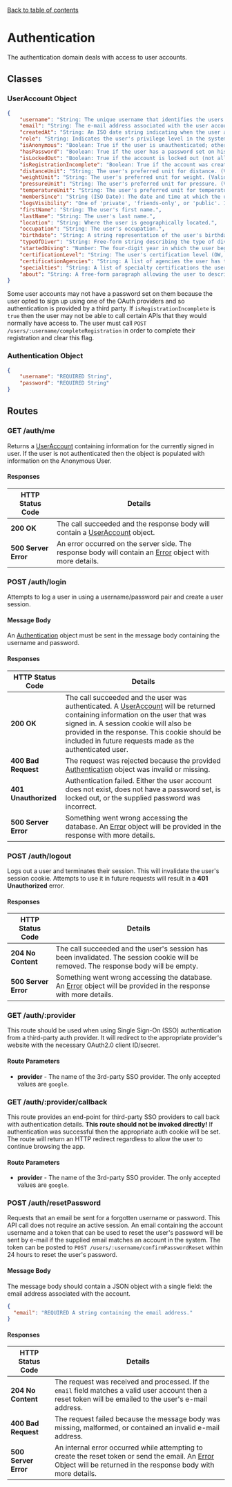 [Back to table of contents](API.md)

# Authentication
The authentication domain deals with access to user accounts.

## Classes
### UserAccount Object
```json
{
	"username": "String: The unique username that identifies the users profile.",
	"email": "String: The e-mail address associated with the user account.",
	"createdAt": "String: An ISO date string indicating when the user account was first created. (UTC.)",
	"role": "String: Indicates the user's privilege level in the system. One of user|admin.",
	"isAnonymous": "Boolean: True if the user is unauthenticated; otherwise, false.",
	"hasPassword": "Boolean: True if the user has a password set on his/her account.",
	"isLockedOut": "Boolean: True if the account is locked out (not allowed to log in.)",
	"isRegistrationIncomplete": "Boolean: True if the account was created via SSO sign in and is missing some key info.",
	"distanceUnit": "String: The user's preferred unit for distance. (Valid values are 'm' and 'ft'.)",
	"weightUnit": "String: The user's preferred unit for weight. (Valid values are 'kg' and 'lb'.)",
	"pressureUnit": "String: The user's preferred unit for pressure. (Valid values are 'psi' and 'bar'.)",
	"temperatureUnit": "String: The user's preferred unit for temperature. (Valid values are 'c' and 'f'.)",
	"memberSince": "String (ISO Date): The date and time at which the user profile was created.",
	"logsVisibility": "One of 'private', 'friends-only', or 'public'. Indicates how visible the user's profile and logs are.",
	"firstName": "String: The user's first name.",
	"lastName": "String: The user's last name.",
	"location": "String: Where the user is geographically located.",
	"occupation": "String: The user's occupation.",
	"birthdate": "String: A string representation of the user's birthdate in this format: YYYY-MM-DD",
	"typeOfDiver": "String: Free-form string describing the type of diver the user is.",
	"startedDiving": "Number: The four-digit year in which the user began their diving career.",
	"certificationLevel": "String: The user's certification level (OW, Advanced, Rescue, etc.)",
	"certificationAgencies": "String: A list of agencies the user has trained with (PADI, SSI, NAUI, etc.)",
	"specialties": "String: A list of specialty certifications the user has earned.",
	"about": "String: A free-form paragraph allowing the user to describe their diving background."
}
```
Some user accounts may not have a password set on them because the user opted to sign up using one of the
OAuth providers and so authentication is provided by a third party. If `isRegistrationIncomplete` is
`true` then the user may not be able to call certain APIs that they would normally have access to. The
user must call `POST /users/:username/completeRegistration` in order to complete their registration and
clear this flag.

### Authentication Object
```json
{
	"username": "REQUIRED String",
	"password": "REQUIRED String"
}
```

## Routes
### GET /auth/me
Returns a [UserAccount](#useraccount-object) containing information for the currently signed in user. If
the user is not authenticated then the object is populated with information on the Anonymous User.

#### Responses
HTTP Status Code | Details
----- | -----
**200 OK** | The call succeeded and the response body will contain a [UserAccount](#useraccount-object) object.
**500 Server Error** | An error occurred on the server side. The response body will contain an [Error](General.md#error-object) object with more details.

### POST /auth/login
Attempts to log a user in using a username/password pair and create a user session.

#### Message Body
An [Authentication](#authentication-object) object must be sent in the message body containing the username
and password.

#### Responses
HTTP Status Code | Details
----- | -----
**200 OK** | The call succeeded and the user was authenticated. A [UserAccount](#useraccount-object) will be returned containing information on the user that was signed in. A session cookie will also be provided in the response. This cookie should be included in future requests made as the authenticated user.
**400 Bad Request** | The request was rejected because the provided [Authentication](#authentication-object) object was invalid or missing.
**401 Unauthorized** | Authentication failed. Either the user account does not exist, does not have a password set, is locked out, or the supplied password was incorrect.
**500 Server Error** | Something went wrong accessing the database. An [Error](General.md#error-object) object will be provided in the response with more details.

### POST /auth/logout
Logs out a user and terminates their session. This will invalidate the user's session cookie. Attempts to
use it in future requests will result in a **401 Unauthorized** error.

#### Responses
HTTP Status Code | Details
----- | -----
**204 No Content** | The call succeeded and the user's session has been invalidated. The session cookie will be removed. The response body will be empty.
**500 Server Error** | Something went wrong accessing the database. An [Error](General.md#error-object) object will be provided in the response with more details.

### GET /auth/:provider
This route should be used when using Single Sign-On (SSO) authentication from a third-party auth provider.
It will redirect to the appropriate provider's website with the necessary OAuth2.0 client ID/secret.

#### Route Parameters
* **provider** - The name of the 3rd-party SSO provider. The only accepted values are `google`.

### GET /auth/:provider/callback
This route provides an end-point for third-party SSO providers to call back with authentication details.
**This route should not be invoked directly!** If authentication was successful then the appropriate auth
cookie will be set. The route will return an HTTP redirect regardless to allow the user to continue
browsing the app.

#### Route Parameters
* **provider** - The name of the 3rd-party SSO provider. The only accepted values are `google`.

### POST /auth/resetPassword
Requests that an email be sent for a forgotten username or password. This API call does not require an active
session. An email containing the account username and a token that can be used to reset the user's password will
be sent by e-mail if the supplied email matches an account in the system. The token can be posted
to `POST /users/:username/confirmPasswordReset` within 24 hours to reset the user's password.

#### Message Body
The message body should contain a JSON object with a single field: the email address associated with the account.
```json
{
  "email": "REQUIRED A string containing the email address."
}
```

#### Responses
HTTP Status Code | Details
----- | -----
**204 No Content** | The request was received and processed. If the `email` field matches a valid user account then a reset token will be emailed to the user's e-mail address.
**400 Bad Request** | The request failed because the message body was missing, malformed, or contained an invalid e-mail address.
**500 Server Error** | An internal error occurred while attempting to create the reset token or send the email. An [Error](General.md#error-object) Object will be returned in the response body with more details.
